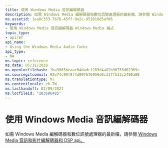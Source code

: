 ```yaml
---
title: 使用 Windows Media 音訊編解碼器
description: 如需 Windows Media 編解碼器和數位訊號處理器的最新檔，請參閱 Windows Media 音訊和影片編解碼器和 DSP Api。 |使用 Windows Media 音訊編解碼器
ms.assetid: 1ea0c353-7b76-45ff-9a2c-951018d5af06
keywords:
- 使用 Windows Media 音訊編解碼器 Windows Media 格式
topic_type:
- apiref
api_name:
- Using the Windows Media Audio Codec
api_type:
- NA
ms.topic: reference
ms.date: 05/31/2018
ms.openlocfilehash: 1ba9865beaac04dadcf283d4a82b96755d62969c
ms.sourcegitcommit: 92e74c99f8f4d097676959d0c317f533c2400a80
ms.translationtype: MT
ms.contentlocale: zh-TW
ms.lasthandoff: 03/09/2021
ms.locfileid: "103696485"
---
```

# <a name="using-the-windows-media-audio-codec"></a>使用 Windows Media 音訊編解碼器

如需 Windows Media 編解碼器和數位訊號處理器的最新檔，請參閱 [Windows Media 音訊和影片編解碼器和 DSP api。](/previous-versions//dd464626(v=vs.85))

 

 
